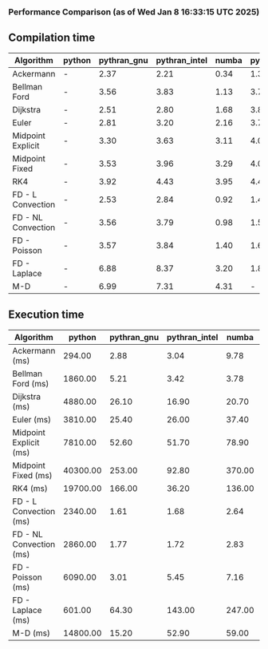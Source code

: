 ### Performance Comparison (as of Wed Jan  8 16:33:15 UTC 2025)
## Compilation time
Algorithm                 | python                    | pythran_gnu               | pythran_intel             | numba                     | pyccel_fortran_gnu        | pyccel_c_gnu              | pyccel_fortran_intel      | pyccel_c_intel           
------------------------- | ------------------------- | ------------------------- | ------------------------- | ------------------------- | ------------------------- | ------------------------- | ------------------------- | -------------------------
Ackermann                 | -                         | 2.37                      | 2.21                      | 0.34                      | 1.35                      | 1.35                      | 1.46                      | 1.42                     
Bellman Ford              | -                         | 3.56                      | 3.83                      | 1.13                      | 3.74                      | 4.15                      | 3.87                      | 4.07                     
Dijkstra                  | -                         | 2.51                      | 2.80                      | 1.68                      | 3.85                      | 4.13                      | 4.02                      | 4.21                     
Euler                     | -                         | 2.81                      | 3.20                      | 2.16                      | 3.76                      | 4.12                      | 3.94                      | 4.16                     
Midpoint Explicit         | -                         | 3.30                      | 3.63                      | 3.11                      | 4.00                      | 4.30                      | 4.12                      | 4.41                     
Midpoint Fixed            | -                         | 3.53                      | 3.96                      | 3.29                      | 4.02                      | 4.45                      | 4.19                      | 4.39                     
RK4                       | -                         | 3.92                      | 4.43                      | 3.95                      | 4.49                      | 4.79                      | 4.61                      | 4.95                     
FD - L Convection         | -                         | 2.53                      | 2.84                      | 0.92                      | 1.45                      | 4.08                      | 1.68                      | 4.12                     
FD - NL Convection        | -                         | 3.56                      | 3.79                      | 0.98                      | 1.52                      | 4.14                      | 1.76                      | 4.21                     
FD - Poisson              | -                         | 3.57                      | 3.84                      | 1.40                      | 1.60                      | 4.23                      | 2.96                      | 4.16                     
FD - Laplace              | -                         | 6.88                      | 8.37                      | 3.20                      | 1.88                      | 4.48                      | 2.26                      | 4.46                     
M-D                       | -                         | 6.99                      | 7.31                      | 4.31                      | -                         | -                         | -                         | -                        

## Execution time
Algorithm                 | python                    | pythran_gnu               | pythran_intel             | numba                     | pyccel_fortran_gnu        | pyccel_c_gnu              | pyccel_fortran_intel      | pyccel_c_intel           
------------------------- | ------------------------- | ------------------------- | ------------------------- | ------------------------- | ------------------------- | ------------------------- | ------------------------- | -------------------------
Ackermann (ms)            | 294.00                    | 2.88                      | 3.04                      | 9.78                      | 1.50                      | 1.59                      | 9.09                      | 4.36                     
Bellman Ford (ms)         | 1860.00                   | 5.21                      | 3.42                      | 3.78                      | 3.03                      | 5.97                      | -                         | 18.90                    
Dijkstra (ms)             | 4880.00                   | 26.10                     | 16.90                     | 20.70                     | 19.00                     | 30.90                     | -                         | 22.00                    
Euler (ms)                | 3810.00                   | 25.40                     | 26.00                     | 37.40                     | 15.20                     | 142.00                    | 14.30                     | 127.00                   
Midpoint Explicit (ms)    | 7810.00                   | 52.60                     | 51.70                     | 78.90                     | 24.10                     | 283.00                    | 16.20                     | 252.00                   
Midpoint Fixed (ms)       | 40300.00                  | 253.00                    | 92.80                     | 370.00                    | 74.80                     | 1400.00                   | 60.30                     | 1210.00                  
RK4 (ms)                  | 19700.00                  | 166.00                    | 36.20                     | 136.00                    | 34.70                     | 490.00                    | 37.60                     | 400.00                   
FD - L Convection (ms)    | 2340.00                   | 1.61                      | 1.68                      | 2.64                      | 1.67                      | 1.85                      | -                         | 4.12                     
FD - NL Convection (ms)   | 2860.00                   | 1.77                      | 1.72                      | 2.83                      | 2.06                      | 2.19                      | -                         | 4.13                     
FD - Poisson (ms)         | 6090.00                   | 3.01                      | 5.45                      | 7.16                      | 2.80                      | 3.73                      | -                         | 5.12                     
FD - Laplace (ms)         | 601.00                    | 64.30                     | 143.00                    | 247.00                    | 63.20                     | 255.00                    | -                         | 300.00                   
M-D (ms)                  | 14800.00                  | 15.20                     | 52.90                     | 59.00                     | -                         | -                         | -                         | -                        
